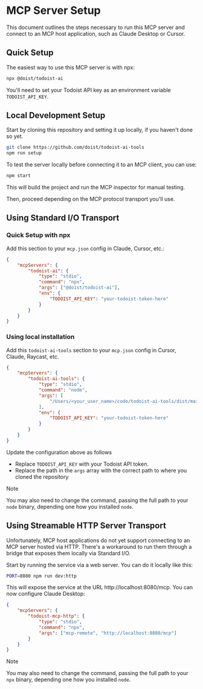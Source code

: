 # MCP Server Setup

This document outlines the steps necessary to run this MCP server and connect to an MCP host application, such as Claude Desktop or Cursor.

## Quick Setup

The easiest way to use this MCP server is with npx:

```bash
npx @doist/todoist-ai
```

You'll need to set your Todoist API key as an environment variable `TODOIST_API_KEY`.

## Local Development Setup

Start by cloning this repository and setting it up locally, if you haven't done so yet.

```sh
git clone https://github.com/doist/todoist-ai-tools
npm run setup
```

To test the server locally before connecting it to an MCP client, you can use:

```sh
npm start
```

This will build the project and run the MCP inspector for manual testing.

Then, proceed depending on the MCP protocol transport you'll use.

## Using Standard I/O Transport

### Quick Setup with npx

Add this section to your `mcp.json` config in Claude, Cursor, etc.:

```json
{
    "mcpServers": {
        "todoist-ai": {
            "type": "stdio",
            "command": "npx",
            "args": ["@doist/todoist-ai"],
            "env": {
                "TODOIST_API_KEY": "your-todoist-token-here"
            }
        }
    }
}
```

### Using local installation

Add this `todoist-ai-tools` section to your `mcp.json` config in Cursor, Claude, Raycast, etc.

```json
{
    "mcpServers": {
        "todoist-ai-tools": {
            "type": "stdio",
            "command": "node",
            "args": [
                "/Users/<your_user_name>/code/todoist-ai-tools/dist/main.js"
            ],
            "env": {
                "TODOIST_API_KEY": "your-todoist-token-here"
            }
        }
    }
}
```

Update the configuration above as follows

- Replace `TODOIST_API_KEY` with your Todoist API token.
- Replace the path in the `args` array with the correct path to where you cloned the repository

> [!NOTE]
> You may also need to change the command, passing the full path to your `node` binary, depending one how you installed `node`.

## Using Streamable HTTP Server Transport

Unfortunately, MCP host applications do not yet support connecting to an MCP server hosted via HTTP. There's a workaround to run them through a bridge that exposes them locally via Standard I/O.

Start by running the service via a web server. You can do it locally like this:

```sh
PORT=8080 npm run dev:http
```

This will expose the service at the URL http://localhost:8080/mcp. You can now configure Claude Desktop:

```json
{
	"mcpServers": {
		"todoist-mcp-http": {
            "type": "stdio",
			"command": "npx",
			"args": ["mcp-remote", "http://localhost:8080/mcp"]
		}
	}
}
```

> [!NOTE]
> You may also need to change the command, passing the full path to your `npx` binary, depending one how you installed `node`.
